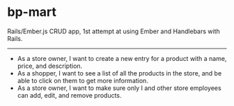 bp-mart
===
Rails/Ember.js CRUD app, 1st attempt at using Ember and Handlebars with Rails.
* * *

- As a store owner, I want to create a new entry for a product with a name, price, and description.
- As a shopper, I want to see a list of all the products in the store, and be able to click on them to get more information.
- As a store owner, I want to make sure only I and other store employees can add, edit, and remove products.
    
